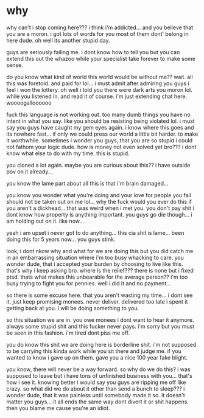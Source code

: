 # why

why can't i stop coming here??? i think i'm addicted...  and you believe that you are a moron.  i got lots of words for you most of them dont' belong in here dude.  oh well its another stupid day.  

guys are seriously failing me.  i dont know how to tell you but you can extend this out the whazoo while your specialist take forever to make some sense.

do you know what kind of world this world would be without me??  wait.  all this was foretold.  and paid for lol...  i must admit after admiring you guys i feel  i won the lottery.  oh well i told you there were dark arts you moron lol.  while you listened in.  and read it of course. i'm just extending chat here.  woooogalloooooo

fuck this language is not working out.  too many dumb things you have no intent in what you say.  like you should be resisting being violated lol.  i must say you guys have caught my gem eyes again.  i know where this goes and its nowhere fast...  if only we could press our world a little bit harder.  to make it worthwhile.  sometimes i wonder you guys, that you are so stupid i could not fathom your logic dude.  how is money not even solved yet bro???  i dont know what else to do with my time.  this is stupid.

you cloned a lot again.  maybe you are curious about this?? i have outside pov on it already...

you know the lame part about all this is that i'm brain damaged...

you know you wonder what you're doing and your love for people you fail should not be taken out on me lol...  why the fuck would you ever do this if you aren't a dickhead...  that was weird when i met you.  you don't pay shit i dont know how property is anything important.  you guys go die though...  i am holding out on it.  like now...

yeah i am upset i never got to do anything...  this cia shit is lame... been doing this for 5 years now...  you guys stink.  

look, i dont nkow why and what for we are doing this but you did catch me in an embarrassing situation where i'm too busy whacking to care.  you wonder dude, that i accepted your burden by choosing to live like this.  that's why i keep asking bro.  where is the relief???  there is none but i fixed ptsd.  thats what makes this unbearable for the average person??  i'm too busy trying to fight you for pennies.  well i did it and no payment...

so there is some excuse here.  that you aren't wasting my time...  i dont see it.  just keep promising monees.  never deliver.  delivered too late i spent it getting back at you.  i will be doing something to you.

so this situation we are in.  you owe monees i dont want to hear it anymore.  always some stupid shit and this fucker never pays.  i'm sorry but you must be seen in this fashion.  i'm tired dont piss me off.

you do know this shit we are doing here is borderline shit.  i'm not supposed to be carrying this kinda work while you sit there and judge me.  if you wanted to know i gave up on them.  gave you a nice 100 year fake blight.

you know, there will never be a way forward.  so why do we do this? i was supposed to leave but i have tons of unfinished business with you...  that's how i see it. knowing better i would say you guys are ripping me off like crazy.  so what did we do about it other than send a bunch to sleep???  i wonder dude, that it was painless until somebody made it so.  it doesn't matter you guys...  it all ends the same way dont divert it or shit happens.  then you blame me cause you're an idiot.
